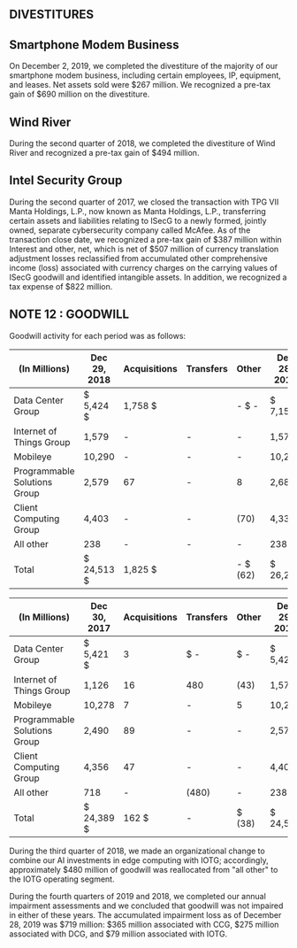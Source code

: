 ## DIVESTITURES

## Smartphone Modem Business

On December 2, 2019, we completed the divestiture of the majority of our smartphone modem business, including certain employees, IP, equipment, and leases. Net assets sold were $267 million. We recognized a pre-tax gain of $690 million on the divestiture.

## Wind River

During the second quarter of 2018, we completed the divestiture of Wind River and recognized a pre-tax gain of $494 million.

## Intel Security Group

During the second quarter of 2017, we closed the transaction with TPG VII Manta Holdings, L.P., now known as Manta Holdings, L.P., transferring certain assets and liabilities relating to ISecG to a newly formed, jointly owned, separate cybersecurity company called McAfee. As of the transaction close date, we recognized a pre-tax gain of $387 million within Interest and other, net, which is net of $507 million of currency translation adjustment losses reclassified from accumulated other comprehensive income (loss) associated with currency charges on the carrying values of ISecG goodwill and identified intangible assets. In addition, we recognized a tax expense of $822 million.

## NOTE 12 : GOODWILL

Goodwill activity for each period was as follows:

| (In Millions)                | Dec 29, 2018   | Acquisitions   | Transfers   | Other    | Dec 28, 2019   |
|------------------------------|----------------|----------------|-------------|----------|----------------|
| Data Center Group            | $ 5,424 $      | 1,758 $        |             | - $ -    | $ 7,155        |
| Internet of Things Group     | 1,579          | -              | -           | -        | 1,579          |
| Mobileye                     | 10,290         | -              | -           | -        | 10,290         |
| Programmable Solutions Group | 2,579          | 67             | -           | 8        | 2,681          |
| Client Computing Group       | 4,403          | -              | -           | (70)     | 4,333          |
| All other                    | 238            | -              | -           | -        | 238            |
| Total                        | $ 24,513 $     | 1,825 $        |             | - $ (62) | $ 26,276       |

| (In Millions)                | Dec 30, 2017   | Acquisitions   | Transfers   | Other   | Dec 29, 2018   |
|------------------------------|----------------|----------------|-------------|---------|----------------|
| Data Center Group            | $ 5,421 $      | 3              | $ -         | $ -     | $ 5,424        |
| Internet of Things Group     | 1,126          | 16             | 480         | (43)    | 1,579          |
| Mobileye                     | 10,278         | 7              | -           | 5       | 10,290         |
| Programmable Solutions Group | 2,490          | 89             | -           | -       | 2,579          |
| Client Computing Group       | 4,356          | 47             | -           | -       | 4,403          |
| All other                    | 718            | -              | (480)       | -       | 238            |
| Total                        | $ 24,389 $     | 162 $          | -           | $ (38)  | $ 24,513       |

During the third quarter of 2018, we made an organizational change to combine our AI investments in edge computing with IOTG; accordingly, approximately $480 million of goodwill was reallocated from "all other" to the IOTG operating segment.

During the fourth quarters of 2019 and 2018, we completed our annual impairment assessments and we concluded that goodwill was not impaired in either of these years. The accumulated impairment loss as of December 28, 2019 was $719 million: $365 million associated with CCG, $275 million associated with DCG, and $79 million associated with IOTG.

<!-- image -->